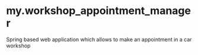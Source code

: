 # my.workshop_appointment_manager
Spring based web application which allows to make an appointment in a car workshop
